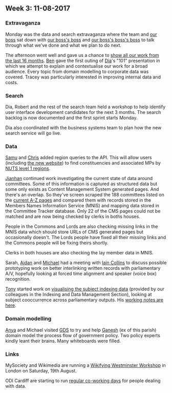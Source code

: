 ## Week 3: 11-08-2017

### Extravaganza

Monday was the data and search extravaganza where the team and [our boss](https://twitter.com/dasbarrett) sat down with [our boss's boss](https://twitter.com/_allenemma) and [our boss's boss's boss](https://twitter.com/traceyjessup) to talk through what we've done and what we plan to do next.

The afternoon went well and gave us a chance to [show all our work from the last 16 months](https://twitter.com/dasbarrett/status/894551894751940608). [Ben](http://twitter.com/benwoodhams) gave the first outing of [Dia](https://twitter.com/DN78)'s "101" presentation in which we attempt to explain and contextualise our work for a broad audience. Every topic from domain modelling to corporate data was covered. Tracey was particularly interested in improving internal data and costs.


### Search

Dia, Robert and the rest of the search team held a workshop to help identify user interface development candidates for the next 3 months. The search backlog is now documented and the first sprint starts Monday.

Dia also coordinated with the business systems team to plan how the new search service will go live.



### Data

[Samu](https://www.linkedin.com/in/langsamu/?ppe=1) and [Chris](https://twitter.com/chrisalcockdev) added region queries to the API. This will allow users (including [the new website](https://beta.parliament.uk)) to find constituencies and associated MPs by [NUTS level 1 regions](https://en.wikipedia.org/wiki/NUTS_statistical_regions_of_the_United_Kingdom).

[Jianhan](https://twitter.com/jianhanzhu) continued work investigating the current state of data around committees. Some of this information is captured as structured data but some only exists as Content Management System generated pages. And there's an overlap. So they've screen scraped the 188 committees listed on the [current A-Z pages](http://www.parliament.uk/business/committees/committees-a-z/) and compared them with records stored in the Members Names Information Service (MNIS) and mapping data stored in the Committee Tracker database. Only 22 of the CMS pages could not be matched and are now being checked by clerks in boths houses.

People in the Commons and Lords are also checking missing links in the MNIS data which should store URLs of CMS generated pages but occasionally doesn't. The Lords people have fixed all their missing links and the Commons people will be fixing theirs shortly.

Clerks in both houses are also checking the lay member data in MNIS.

Sarah, [Aidan](https://twitter.com/aidan_morgan) and [Michael](https://twitter.com/fantasticlife) had a meeting with [Iain Collins](https://twitter.com/iaincollins) to discuss possible prototyping work on better interlinking written records with parliamentary A/V, hopefully looking at forced time alignment and speaker (voice box) recognition.

[Tony](https://twitter.com/psychemedia) started work on [visualising the subject indexing data](https://twitter.com/psychemedia/status/895249165999120384) (provided by our colleagues in the Indexing and Data Management Section), looking at subject cooccurrence across parliamentary outputs. His [working notes are here](https://github.com/psychemedia/parlihacks/blob/master/notebooks/Co-Occurring%20Tag%20Analysis.ipynb).



### Domain modelling

[Anya](https://twitter.com/bitten_) and Michael visited [GDS](https://gds.blog.gov.uk/) to try and help [Ganesh](https://twitter.com/gansenthi) (ex of this parish) domain model the process flow of government policy. Two policy experts kindly leant their brains. Many whiteboards were filled.


### Links

MySociety and Wikimedia are running a [Wikifying Westminster Workshop](https://www.eventbrite.com/e/wikifying-westminster-workshop-tickets-36864455579) in London on Saturday, 19th August.

ODI Cardiff are starting to run [regular co-working days](http://cardiff.theodi.org/2017/08/08/dewch-i-weithio-gydar-werin-datas-yng-nghaerdydd/) for people dealing with data.


